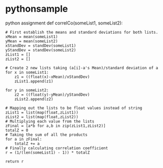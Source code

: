 # pythonsample
python assignment
def correlCo(someList1, someList2):

    # First establish the means and standard deviations for both lists.
    xMean = mean(someList1)
    yMean = mean(someList2)
    xStandDev = standDev(someList1)
    yStandDev = standDev(someList2)
    zList1 = []
    zList2 = []

    # Create 2 new lists taking (a[i]-a's Mean)/standard deviation of a
    for x in someList1:
        z1 = ((float(x)-xMean)/xStandDev)
        zList1.append(z1)

    for y in someList2:
        z2 = ((float(y)-yMean)/yStandDev)
        zList2.append(z2)

    # Mapping out the lists to be float values instead of string     
    zList1 = list(map(float,zList1))
    zList2 = list(map(float,zList2))
    # Multiplying each value from the lists
    zFinal = [a*b for a,b in zip(zList1,zList2)]
    totalZ = 0
    # Taking the sum of all the products
    for a in zFinal:
        totalZ += a
    # Finally calculating correlation coefficient
    r = (1/(len(someList1) - 1)) * totalZ

    return r
